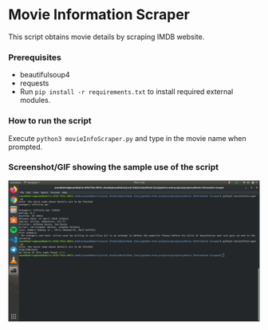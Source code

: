 # Movie Information Scraper
This script obtains movie details by scraping IMDB website.

### Prerequisites
* beautifulsoup4
* requests
* Run `pip install -r requirements.txt` to install required external modules.

### How to run the script
Execute `python3 movieInfoScraper.py` and type in the movie name when prompted.

### Screenshot/GIF showing the sample use of the script
<!--Remove the below lines and add yours -->
![Screenshot of the Output](Screenshot.png)
